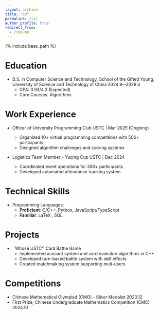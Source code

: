 ```yaml
---
layout: archive
title: "CV"
permalink: /cv/
author_profile: true
redirect_from:
  - /resume
---
```


{% include base_path %}

Education
======
* B.S. in Computer Science and Technology, School of the Gifted Young, University of Science and Technology of China 2024.9--2028.6  
  * GPA: 3.93/4.3 (Expected)
  * Core Courses:  Algorithms

Work Experience
======
* Officer of University Programming Club USTC | Mar 2025 (Ongoing)
  * Organized 10+ virtual programming competitions with 500+ participants
  * Designed algorithm challenges and scoring systems

* Logistics Team Member - Yuqing Cup  USTC | Dec 2024 
  * Coordinated event operations for 300+ participants
  * Developed automated attendance tracking system

Technical Skills
======
* Programming Languages:
  * **Proficient**: C/C++, Python, JavaScript/TypeScript
  * **Familiar**: LaTeX , SQL

Projects
======
* ``Whose USTC'' Card Battle Game
  * Implemented account system and card evolution algorithms in C++
  * Developed turn-based battle system with skill effects
  * Created matchmaking system supporting muti-users

Competitions
======
* Chinese Mathematical Olympiad (CMO) - Silver Medalist 2023.12
* First Prize, Chinese Undergraduate Mathematics Competition (CMC) 2024.10

